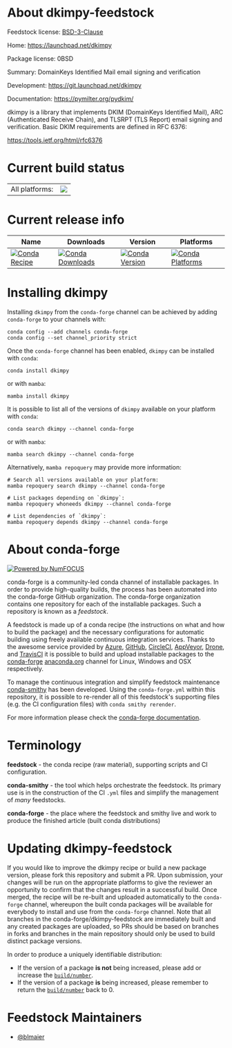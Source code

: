 About dkimpy-feedstock
======================

Feedstock license: [BSD-3-Clause](https://github.com/conda-forge/dkimpy-feedstock/blob/main/LICENSE.txt)

Home: https://launchpad.net/dkimpy

Package license: 0BSD

Summary: DomainKeys Identified Mail email signing and verification

Development: https://git.launchpad.net/dkimpy

Documentation: https://pymilter.org/pydkim/

dkimpy is a library that implements DKIM (DomainKeys Identified Mail), ARC
(Authenticated Receive Chain), and TLSRPT (TLS Report) email signing and
verification. Basic DKIM requirements are defined in RFC 6376:

https://tools.ietf.org/html/rfc6376


Current build status
====================


<table><tr><td>All platforms:</td>
    <td>
      <a href="https://dev.azure.com/conda-forge/feedstock-builds/_build/latest?definitionId=23771&branchName=main">
        <img src="https://dev.azure.com/conda-forge/feedstock-builds/_apis/build/status/dkimpy-feedstock?branchName=main">
      </a>
    </td>
  </tr>
</table>

Current release info
====================

| Name | Downloads | Version | Platforms |
| --- | --- | --- | --- |
| [![Conda Recipe](https://img.shields.io/badge/recipe-dkimpy-green.svg)](https://anaconda.org/conda-forge/dkimpy) | [![Conda Downloads](https://img.shields.io/conda/dn/conda-forge/dkimpy.svg)](https://anaconda.org/conda-forge/dkimpy) | [![Conda Version](https://img.shields.io/conda/vn/conda-forge/dkimpy.svg)](https://anaconda.org/conda-forge/dkimpy) | [![Conda Platforms](https://img.shields.io/conda/pn/conda-forge/dkimpy.svg)](https://anaconda.org/conda-forge/dkimpy) |

Installing dkimpy
=================

Installing `dkimpy` from the `conda-forge` channel can be achieved by adding `conda-forge` to your channels with:

```
conda config --add channels conda-forge
conda config --set channel_priority strict
```

Once the `conda-forge` channel has been enabled, `dkimpy` can be installed with `conda`:

```
conda install dkimpy
```

or with `mamba`:

```
mamba install dkimpy
```

It is possible to list all of the versions of `dkimpy` available on your platform with `conda`:

```
conda search dkimpy --channel conda-forge
```

or with `mamba`:

```
mamba search dkimpy --channel conda-forge
```

Alternatively, `mamba repoquery` may provide more information:

```
# Search all versions available on your platform:
mamba repoquery search dkimpy --channel conda-forge

# List packages depending on `dkimpy`:
mamba repoquery whoneeds dkimpy --channel conda-forge

# List dependencies of `dkimpy`:
mamba repoquery depends dkimpy --channel conda-forge
```


About conda-forge
=================

[![Powered by
NumFOCUS](https://img.shields.io/badge/powered%20by-NumFOCUS-orange.svg?style=flat&colorA=E1523D&colorB=007D8A)](https://numfocus.org)

conda-forge is a community-led conda channel of installable packages.
In order to provide high-quality builds, the process has been automated into the
conda-forge GitHub organization. The conda-forge organization contains one repository
for each of the installable packages. Such a repository is known as a *feedstock*.

A feedstock is made up of a conda recipe (the instructions on what and how to build
the package) and the necessary configurations for automatic building using freely
available continuous integration services. Thanks to the awesome service provided by
[Azure](https://azure.microsoft.com/en-us/services/devops/), [GitHub](https://github.com/),
[CircleCI](https://circleci.com/), [AppVeyor](https://www.appveyor.com/),
[Drone](https://cloud.drone.io/welcome), and [TravisCI](https://travis-ci.com/)
it is possible to build and upload installable packages to the
[conda-forge](https://anaconda.org/conda-forge) [anaconda.org](https://anaconda.org/)
channel for Linux, Windows and OSX respectively.

To manage the continuous integration and simplify feedstock maintenance
[conda-smithy](https://github.com/conda-forge/conda-smithy) has been developed.
Using the ``conda-forge.yml`` within this repository, it is possible to re-render all of
this feedstock's supporting files (e.g. the CI configuration files) with ``conda smithy rerender``.

For more information please check the [conda-forge documentation](https://conda-forge.org/docs/).

Terminology
===========

**feedstock** - the conda recipe (raw material), supporting scripts and CI configuration.

**conda-smithy** - the tool which helps orchestrate the feedstock.
                   Its primary use is in the construction of the CI ``.yml`` files
                   and simplify the management of *many* feedstocks.

**conda-forge** - the place where the feedstock and smithy live and work to
                  produce the finished article (built conda distributions)


Updating dkimpy-feedstock
=========================

If you would like to improve the dkimpy recipe or build a new
package version, please fork this repository and submit a PR. Upon submission,
your changes will be run on the appropriate platforms to give the reviewer an
opportunity to confirm that the changes result in a successful build. Once
merged, the recipe will be re-built and uploaded automatically to the
`conda-forge` channel, whereupon the built conda packages will be available for
everybody to install and use from the `conda-forge` channel.
Note that all branches in the conda-forge/dkimpy-feedstock are
immediately built and any created packages are uploaded, so PRs should be based
on branches in forks and branches in the main repository should only be used to
build distinct package versions.

In order to produce a uniquely identifiable distribution:
 * If the version of a package **is not** being increased, please add or increase
   the [``build/number``](https://docs.conda.io/projects/conda-build/en/latest/resources/define-metadata.html#build-number-and-string).
 * If the version of a package **is** being increased, please remember to return
   the [``build/number``](https://docs.conda.io/projects/conda-build/en/latest/resources/define-metadata.html#build-number-and-string)
   back to 0.

Feedstock Maintainers
=====================

* [@blmaier](https://github.com/blmaier/)

